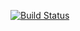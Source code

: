 
[![Build Status](https://app.travis-ci.com/okolukisa/Odev1.1_481.svg?token=BWx8qf14bpRDHVDb6sw6&branch=main)](https://app.travis-ci.com/okolukisa/Odev1.1_481)